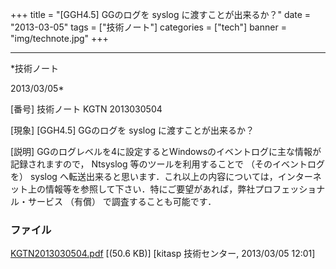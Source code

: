 ﻿+++
title = "[GGH4.5] GGのログを syslog に渡すことが出来るか？"
date = "2013-03-05"
tags = ["技術ノート"]
categories = ["tech"]
banner = "img/technote.jpg"
+++

-----------------------------------------------------------------------------------------------------------------------------

*技術ノート

2013/03/05*


[番号]
技術ノート KGTN 2013030504

[現象]
[GGH4.5] GGのログを syslog に渡すことが出来るか？

[説明]
GGのログレベルを4に設定するとWindowsのイベントログに主な情報が記録されますので，
Ntsyslog 等のツールを利用することで （そのイベントログを） syslog
へ転送出来ると思います．これ以上の内容については，インターネット上の情報等を参照して下さい．特にご要望があれば，弊社プロフェッショナル・サービス
（有償） で調査することも可能です．


### ファイル

 
 


[KGTN2013030504.pdf](http://techreport.kitasp.net/attachments/download/1254/KGTN2013030504.pdf)
 [(50.6 KB)] [kitasp 技術センター, 2013/03/05
12:01]


 


 

